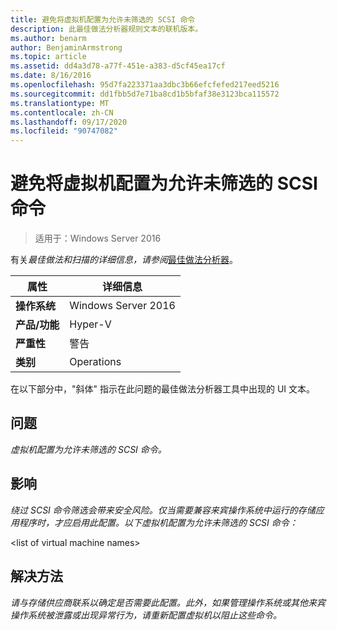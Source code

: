 ```yaml
---
title: 避免将虚拟机配置为允许未筛选的 SCSI 命令
description: 此最佳做法分析器规则文本的联机版本。
ms.author: benarm
author: BenjaminArmstrong
ms.topic: article
ms.assetid: dd4a3d78-a77f-451e-a383-d5cf45ea17cf
ms.date: 8/16/2016
ms.openlocfilehash: 95d7fa223371aa3dbc3b66efcfefed217eed5216
ms.sourcegitcommit: dd1fbb5d7e71ba8cd1b5bfaf38e3123bca115572
ms.translationtype: MT
ms.contentlocale: zh-CN
ms.lasthandoff: 09/17/2020
ms.locfileid: "90747082"
---
```

# <a name="avoid-configuring-virtual-machines-to-allow-unfiltered-scsi-commands"></a>避免将虚拟机配置为允许未筛选的 SCSI 命令

>适用于：Windows Server 2016



有关*最佳做法和扫描的详细信息，请参阅*[最佳做法分析器](https://go.microsoft.com/fwlink/?LinkId=122786)。

|属性|详细信息|
|-|-|
|**操作系统**|Windows Server 2016|
|**产品/功能**|Hyper-V|
|**严重性**|警告|
|**类别**|Operations|

在以下部分中，"斜体" 指示在此问题的最佳做法分析器工具中出现的 UI 文本。

## <a name="issue"></a>问题

*虚拟机配置为允许未筛选的 SCSI 命令。*

## <a name="impact"></a>影响

*绕过 SCSI 命令筛选会带来安全风险。仅当需要兼容来宾操作系统中运行的存储应用程序时，才应启用此配置。以下虚拟机配置为允许未筛选的 SCSI 命令：*

\<list of virtual machine names>

## <a name="resolution"></a>解决方法

*请与存储供应商联系以确定是否需要此配置。此外，如果管理操作系统或其他来宾操作系统被泄露或出现异常行为，请重新配置虚拟机以阻止这些命令。*



